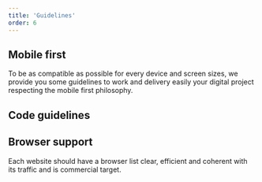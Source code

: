 ```yaml
---
title: 'Guidelines'
order: 6
---
```


## Mobile first

To be as compatible as possible for every device and screen sizes, we provide you some guidelines to work and delivery easily your digital project respecting the mobile first philosophy.

## Code guidelines

## Browser support

Each website should have a browser list clear, efficient and coherent with its traffic and is commercial target.